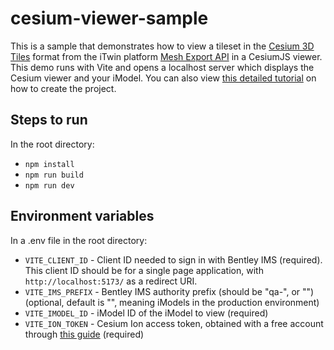# cesium-viewer-sample

This is a sample that demonstrates how to view a tileset in the [Cesium 3D Tiles](https://github.com/CesiumGS/3d-tiles) format from the iTwin platform [Mesh Export API](https://developer.bentley.com/apis/mesh-export/overview/) in a CesiumJS viewer. This demo runs with Vite and opens a localhost server which displays the Cesium viewer and your iModel. You can also view [this detailed tutorial](https://developer.bentley.com/tutorials/viewing-an-imodel-cesiumjs/) on how to create the project.

## Steps to run

In the root directory:

- `npm install`
- `npm run build`
- `npm run dev`

## Environment variables

In a .env file in the root directory:

- `VITE_CLIENT_ID` - Client ID needed to sign in with Bentley IMS (required). This client ID should be for a single page application, with `http://localhost:5173/` as a redirect URI.
- `VITE_IMS_PREFIX` - Bentley IMS authority prefix (should be "qa-", or "") (optional, default is "", meaning iModels in the production environment)
- `VITE_IMODEL_ID` - iModel ID of the iModel to view (required)
- `VITE_ION_TOKEN` - Cesium Ion access token, obtained with a free account through [this guide](https://cesium.com/learn/cesiumjs-learn/cesiumjs-quickstart/#step-1-create-an-account-and-get-a-token) (required)
